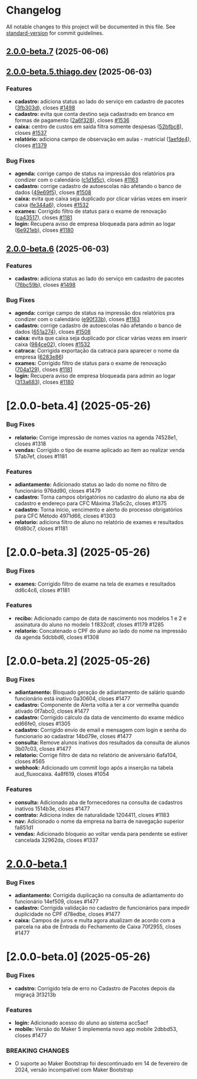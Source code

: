 # Changelog

All notable changes to this project will be documented in this file. See [standard-version](https://github.com/conventional-changelog/standard-version) for commit guidelines.

## [2.0.0-beta.7](https://github.com/gerenciar/gerenciar_autoescola/compare/v2.0.0-beta.6...v2.0.0-beta.7) (2025-06-06)

## [2.0.0-beta.5.thiago.dev](https://github.com/gerenciar/gerenciar_autoescola/compare/v2.0.0-beta.5.allan.dev...v2.0.0-beta.5.thiago.dev) (2025-06-03)


### Features

* **cadastro:** adiciona status ao lado do serviço em cadastro de pacotes ([3fb303d](https://github.com/gerenciar/gerenciar_autoescola/commit/3fb303debbdd02578ba747c0387c28d73cf5e4ca)), closes [#1498](https://github.com/gerenciar/gerenciar_autoescola/issues/1498)
* **cadastro:** evita que conta destino seja cadastrado em branco em formas de pagamento ([2a6f328](https://github.com/gerenciar/gerenciar_autoescola/commit/2a6f32802c862a10826d272d8693ca10747e165d)), closes [#1536](https://github.com/gerenciar/gerenciar_autoescola/issues/1536)
* **caixa:** centro de custos em saída filtra somente despesas ([52bfbc8](https://github.com/gerenciar/gerenciar_autoescola/commit/52bfbc878d7e9fd6e27626756639d4b30ef2b8f5)), closes [#1537](https://github.com/gerenciar/gerenciar_autoescola/issues/1537)
* **relatório:** adiciona campo de observação em aulas - matricial ([1aefde4](https://github.com/gerenciar/gerenciar_autoescola/commit/1aefde45adcbcc0333b868f0fb7a3c82d6dbc5a1)), closes [#1379](https://github.com/gerenciar/gerenciar_autoescola/issues/1379)


### Bug Fixes

* **agenda:** corrige campo de status na impressão dos relatórios pra condizer com o calendário ([c1d1d5c](https://github.com/gerenciar/gerenciar_autoescola/commit/c1d1d5cb7ad9ae9a47c068515facc0dab1c9bc31)), closes [#1163](https://github.com/gerenciar/gerenciar_autoescola/issues/1163)
* **cadastro:** corrige cadastro de autoescolas não afetando o banco de dados ([49e69f5](https://github.com/gerenciar/gerenciar_autoescola/commit/49e69f52920ae0620d86458318587bee642458aa)), closes [#1508](https://github.com/gerenciar/gerenciar_autoescola/issues/1508)
* **caixa:** evita que caixa seja duplicado por clicar várias vezes em inserir caixa ([fe344a6](https://github.com/gerenciar/gerenciar_autoescola/commit/fe344a6c15bb9ab7517742a8b66f8b44de4e11a8)), closes [#1532](https://github.com/gerenciar/gerenciar_autoescola/issues/1532)
* **exames:** Corrigido filtro de status para o exame de renovação ([ca43517](https://github.com/gerenciar/gerenciar_autoescola/commit/ca435173f6198faaff8b68934de33e18401012de)), closes [#1181](https://github.com/gerenciar/gerenciar_autoescola/issues/1181)
* **login:** Recupera aviso de empresa bloqueada para admin ao logar ([6e921eb](https://github.com/gerenciar/gerenciar_autoescola/commit/6e921eb1a14a24a35b63a80ed2712f8ab95d3444)), closes [#1180](https://github.com/gerenciar/gerenciar_autoescola/issues/1180)

## [2.0.0-beta.6](https://github.com/gerenciar/gerenciar_autoescola/compare/v2.0.0-beta.5.allan.dev...v2.0.0-beta.6) (2025-06-03)


### Features

* **cadastro:** adiciona status ao lado do serviço em cadastro de pacotes ([76bc59b](https://github.com/gerenciar/gerenciar_autoescola/commit/76bc59bf49da84455c4a850b192c0052e81dada4)), closes [#1498](https://github.com/gerenciar/gerenciar_autoescola/issues/1498)


### Bug Fixes

* **agenda:** corrige campo de status na impressão dos relatórios pra condizer com o calendário ([e90f33b](https://github.com/gerenciar/gerenciar_autoescola/commit/e90f33b3bec5c3fecbb2b8dc928cd7e38875aca4)), closes [#1163](https://github.com/gerenciar/gerenciar_autoescola/issues/1163)
* **cadastro:** corrige cadastro de autoescolas não afetando o banco de dados ([651a274](https://github.com/gerenciar/gerenciar_autoescola/commit/651a274b6fde433f0df6df99fbd6165b366cb7ad)), closes [#1508](https://github.com/gerenciar/gerenciar_autoescola/issues/1508)
* **caixa:** evita que caixa seja duplicado por clicar várias vezes em inserir caixa ([984ce02](https://github.com/gerenciar/gerenciar_autoescola/commit/984ce0253d0aa2203be5ca114b3efe900f26eb1a)), closes [#1532](https://github.com/gerenciar/gerenciar_autoescola/issues/1532)
* **catraca:** Corrigida exportação da catraca para aparecer o nome da empresa ([6283e86](https://github.com/gerenciar/gerenciar_autoescola/commit/6283e869b0e1639da2fa2331b159b3caa8f6f6b2))
* **exames:** Corrigido filtro de status para o exame de renovação ([704a129](https://github.com/gerenciar/gerenciar_autoescola/commit/704a129943a7bb52f5b6b7b4461fa94236f14e2e)), closes [#1181](https://github.com/gerenciar/gerenciar_autoescola/issues/1181)
* **login:** Recupera aviso de empresa bloqueada para admin ao logar ([313a683](https://github.com/gerenciar/gerenciar_autoescola/commit/313a683149b42d6539a688d9a0faad59669503dc)), closes [#1180](https://github.com/gerenciar/gerenciar_autoescola/issues/1180)

# [2.0.0-beta.4] (2025-05-26)


### Bug Fixes

* **relatorio:** Corrige impressão de nomes vazios na agenda 74528e1, closes #1318
* **vendas:** Corrigido o tipo de exame aplicado ao item ao realizar venda 57ab7ef, closes #1181


### Features

* **adiantamento:** Adicionado status ao lado do nome no filtro de funcionário 976dd90, closes #1479
* **cadastro:** Torna campos obrigatórios no cadastro do aluno na aba de cadastro e endereço para CFC Máxima 31a5c2c, closes #1375
* **cadastro:** Torna início, vencimento e alerto do processo obrigatórios para CFC Método 4971d66, closes #1303
* **relatorio:** adiciona filtro de aluno no relatório de exames e resultados 6fd80c7, closes #1181



# [2.0.0-beta.3] (2025-05-26)


### Bug Fixes

* **exames:** Corrigido filtro de exame na tela de exames e resultados dd6c4c6, closes #1181


### Features

* **recibo:** Adicionado campo de data de nascimento nos modelos 1 e 2 e assinatura do aluno no modelo 1 f832cdf, closes #1179 #1285
* **relatorio:** Concatenado o CPF do aluno ao lado do nome na impressão da agenda 5dcbbd6, closes #1308



# [2.0.0-beta.2] (2025-05-26)


### Bug Fixes

* **adiantamento:** Bloquado geração de adiantamento de salário quando funcionário está inativo 0a30604, closes #1477
* **cadastro:** Componente de Alerta volta a ter a cor vermelha quando ativado 0f7abc0, closes #1477
* **cadastro:** Corrigido cálculo da data de vencimento do exame médico ed66fe0, closes #1305
* **cadastro:** Corrigido envio de email e mensagem com login e senha do funcionario ao cadastrar 14bd79e, closes #1477
* **consulta:** Remove alunos inativos dos resultados da consulta de alunos 3b07c03, closes #1477
* **relatorio:** Corrige filtro de data no relatório de aniversário 6afa104, closes #565
* **webhook:** Adicionado um commit logo após a inserção na tabela aud_fluxocaixa. 4a8f619, closes #1054


### Features

* **consulta:** Adicionado aba de fornecedores na consulta de cadastros inativos 1514b3e, closes #1477
* **contrato:** Adiciona index de naturalidade 1204411, closes #1183
* **nav:** Adicionado o nome da empresa na barra de navegação superior fa851d1
* **vendas:** Adicionado bloqueio ao voltar venda para pendente se estiver cancelada 32962da, closes #1337



# [2.0.0-beta.1](2025-05-26)


### Bug Fixes

* **adiantamento:** Corrigida duplicação na consulta de adiantamento do funcionário 14ef509, closes #1477
* **cadastro:** Corrigida validação no cadastro de funcionários para impedir duplicidade no CPF d78edbe, closes #1477
* **caixa:** Campos de juros e multa agora atualizam de acordo com a parcela na aba de Entrada do Fechamento de Caixa 70f2955, closes #1477



# [2.0.0-beta.0] (2025-05-26)


### Bug Fixes

* **cadstro:** Corrigido tela de erro no Cadastro de Pacotes depois da migraçã 3f3213b


### Features

* **login:** Adicionado acesso do aluno ao sistema acc5acf
* **mobile:** Versão do Maker 5 implementa novo app mobile 2dbbd53, closes #1477


### BREAKING CHANGES

* O suporte ao Maker Bootstrap foi descontinuado em 14 de fevereiro de 2024, versão incompatível com Maker Bootstrap



